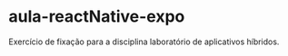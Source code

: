 # aula-reactNative-expo
Exercício de fixação para a disciplina laboratório de aplicativos híbridos.
